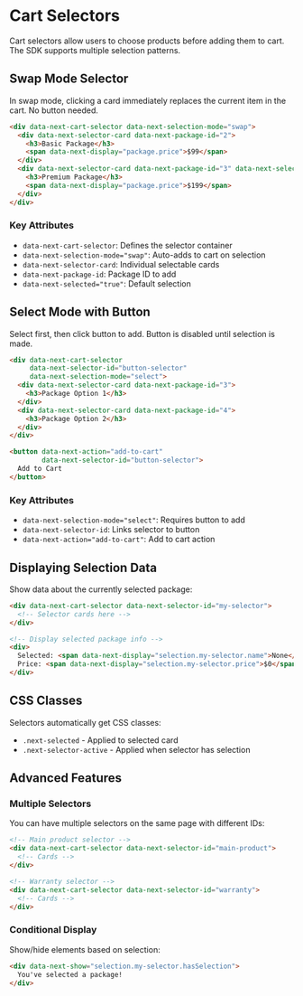 # Cart Selectors

Cart selectors allow users to choose products before adding them to cart. The SDK supports multiple selection patterns.

## Swap Mode Selector

In swap mode, clicking a card immediately replaces the current item in the cart. No button needed.

```html
<div data-next-cart-selector data-next-selection-mode="swap">
  <div data-next-selector-card data-next-package-id="2">
    <h3>Basic Package</h3>
    <span data-next-display="package.price">$99</span>
  </div>
  <div data-next-selector-card data-next-package-id="3" data-next-selected="true">
    <h3>Premium Package</h3>
    <span data-next-display="package.price">$199</span>
  </div>
</div>
```

### Key Attributes
- `data-next-cart-selector`: Defines the selector container
- `data-next-selection-mode="swap"`: Auto-adds to cart on selection
- `data-next-selector-card`: Individual selectable cards
- `data-next-package-id`: Package ID to add
- `data-next-selected="true"`: Default selection

## Select Mode with Button

Select first, then click button to add. Button is disabled until selection is made.

```html
<div data-next-cart-selector 
     data-next-selector-id="button-selector"
     data-next-selection-mode="select">
  <div data-next-selector-card data-next-package-id="3">
    <h3>Package Option 1</h3>
  </div>
  <div data-next-selector-card data-next-package-id="4">
    <h3>Package Option 2</h3>
  </div>
</div>

<button data-next-action="add-to-cart" 
        data-next-selector-id="button-selector">
  Add to Cart
</button>
```

### Key Attributes
- `data-next-selection-mode="select"`: Requires button to add
- `data-next-selector-id`: Links selector to button
- `data-next-action="add-to-cart"`: Add to cart action

## Displaying Selection Data

Show data about the currently selected package:

```html
<div data-next-cart-selector data-next-selector-id="my-selector">
  <!-- Selector cards here -->
</div>

<!-- Display selected package info -->
<div>
  Selected: <span data-next-display="selection.my-selector.name">None</span>
  Price: <span data-next-display="selection.my-selector.price">$0</span>
</div>
```

## CSS Classes

Selectors automatically get CSS classes:
- `.next-selected` - Applied to selected card
- `.next-selector-active` - Applied when selector has selection

## Advanced Features

### Multiple Selectors
You can have multiple selectors on the same page with different IDs:

```html
<!-- Main product selector -->
<div data-next-cart-selector data-next-selector-id="main-product">
  <!-- Cards -->
</div>

<!-- Warranty selector -->
<div data-next-cart-selector data-next-selector-id="warranty">
  <!-- Cards -->
</div>
```

### Conditional Display
Show/hide elements based on selection:

```html
<div data-next-show="selection.my-selector.hasSelection">
  You've selected a package!
</div>
```